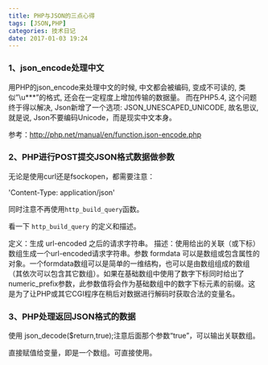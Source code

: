 ```yaml
---
title: PHP与JSON的三点心得
tags: [JSON,PHP]
categories: 技术日记
date: 2017-01-03 19:24
---
```


### 1、json_encode处理中文

用PHP的json_encode来处理中文的时候, 中文都会被编码, 变成不可读的, 类似”\u***”的格式, 还会在一定程度上增加传输的数据量。
而在PHP5.4, 这个问题终于得以解决, Json新增了一个选项: JSON_UNESCAPED_UNICODE, 故名思议, 就是说, Json不要编码Unicode，而是现实中文本身。

参考：http://php.net/manual/en/function.json-encode.php


### 2、PHP进行POST提交JSON格式数据做参数

无论是使用curl还是fsockopen，都需要注意：

'Content-Type: application/json'

同时注意不再使用`http_build_query`函数。

看一下
`http_build_query` 的定义和描述。

定义：生成 url-encoded 之后的请求字符串。
描述：使用给出的关联（或下标）数组生成一个url-encoded请求字符串。参数 formdata 可以是数组或包含属性的对象。一个formdata数组可以是简单的一维结构，也可以是由数组组成的数组（其依次可以包含其它数组）。如果在基础数组中使用了数字下标同时给出了numeric_prefix参数，此参数值将会作为基础数组中的数字下标元素的前缀。这是为了让PHP或其它CGI程序在稍后对数据进行解码时获取合法的变量名。

### 3、PHP处理返回JSON格式的数据

使用 json_decode($return,true);注意后面那个参数“true”，可以输出关联数组。

直接赋值给变量，即是一个数组。可直接使用。

